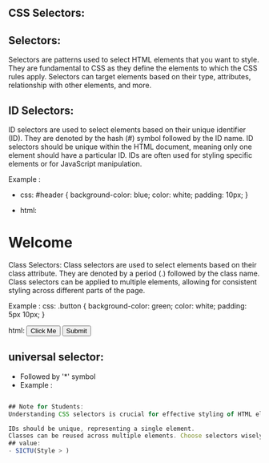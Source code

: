 ## CSS Selectors:
## Selectors:
Selectors are patterns used to select HTML elements that you want to style. They are fundamental to CSS as they define the elements to which the CSS rules apply. Selectors can target elements based on their type, attributes, relationship with other elements, and more.

## ID Selectors:
ID selectors are used to select elements based on their unique identifier (ID). They are denoted by the hash (#) symbol followed by the ID name. ID selectors should be unique within the HTML document, meaning only one element should have a particular ID. IDs are often used for styling specific elements or for JavaScript manipulation.

Example :
- css:
#header {
    background-color: blue;
    color: white;
    padding: 10px;
}

- html:
<div id="header">
    <h1>Welcome</h1>
</div>
Class Selectors:
Class selectors are used to select elements based on their class attribute. They are denoted by a period (.) followed by the class name. Class selectors can be applied to multiple elements, allowing for consistent styling across different parts of the page.

Example :
css:
.button {
    background-color: green;
    color: white;
    padding: 5px 10px;
}

html:
<button class="button">Click Me</button>
<button class="button">Submit</button>

## universal selector:
- Followed by '*' symbol
- Example :
``` Javascript 

## Note for Students:
Understanding CSS selectors is crucial for effective styling of HTML elements. Remember:

IDs should be unique, representing a single element.
Classes can be reused across multiple elements. Choose selectors wisely to efficiently target and style elements on your webpage.
## value:
- SICTU(Style > )
